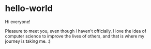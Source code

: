 # hello-world

Hi everyone!

Pleasure to meet you, even though I haven't officially, I love the idea of computer science to improve the lives of others, and that is where my journey is taking me. :)
